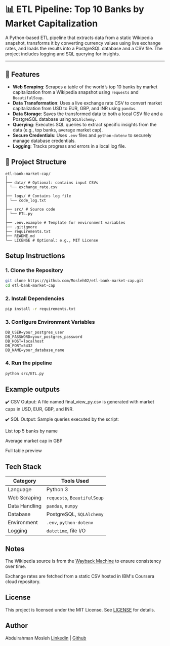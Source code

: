 # 📊 ETL Pipeline: Top 10 Banks by Market Capitalization

A Python-based ETL pipeline that extracts data from a static Wikipedia snapshot, transforms it by converting currency values using live exchange rates, and loads the results into a PostgreSQL database and a CSV file. The project includes logging and SQL querying for insights.

---

## 🔧 Features

- **Web Scraping**: Scrapes a table of the world’s top 10 banks by market capitalization from a Wikipedia snapshot using `requests` and `BeautifulSoup`.
- **Data Transformation**: Uses a live exchange rate CSV to convert market capitalization from USD to EUR, GBP, and INR using `pandas`.
- **Data Storage**: Saves the transformed data to both a local CSV file and a PostgreSQL database using `SQLAlchemy`.
- **Querying**: Executes SQL queries to extract specific insights from the data (e.g., top banks, average market cap).
- **Secure Credentials**: Uses `.env` files and `python-dotenv` to securely manage database credentials.
- **Logging**: Tracks progress and errors in a local log file.



## 📁 Project Structure

```
etl-bank-market-cap/
│
├── data/ # Optional: contains input CSVs
│ └── exchange_rate.csv
│
├── logs/ # Contains log file
│ └── code_log.txt
│
├── src/ # Source code
│ └── ETL.py
│
├── .env.example # Template for environment variables
├── .gitignore
├── requirements.txt
├── README.md
└── LICENSE # Optional: e.g., MIT License
```
## Setup Instructions

### 1. Clone the Repository
```bash
git clone https://github.com/Mosleh02/etl-bank-market-cap.git
cd etl-bank-market-cap
```

### 2. Install Dependencies
```bash
pip install -r requirements.txt
```

### 3. Configure Environment Variables
```env
DB_USER=your_postgres_user
DB_PASSWORD=your_postgres_password
DB_HOST=localhost
DB_PORT=5432
DB_NAME=your_database_name
```


### 4. Run the pipeline
```bash
python src/ETL.py
```


## Example outputs

✔️ CSV Output:
A file named final_view_py.csv is generated with market caps in USD, EUR, GBP, and INR.


✔️ SQL Output:
Sample queries executed by the script:

List top 5 banks by name

Average market cap in GBP

Full table preview



## Tech Stack

| Category      | Tools Used                  |
| ------------- | --------------------------- |
| Language      | Python 3                    |
| Web Scraping  | `requests`, `BeautifulSoup` |
| Data Handling | `pandas`, `numpy`           |
| Database      | PostgreSQL, `SQLAlchemy`    |
| Environment   | `.env`, `python-dotenv`     |
| Logging       | `datetime`, file I/O        |


## Notes
The Wikipedia source is from the [Wayback Machine](https://web.archive.org/web/20230908091635/https://en.wikipedia.org/wiki/List_of_largest_banks) to ensure consistency over time.

Exchange rates are fetched from a static CSV hosted in IBM's Coursera cloud repository.

## License
This project is licensed under the MIT License. See [LICENSE](LICENSE) for details.


## Author
Abdulrahman Mosleh
[Linkedin](www.linkedin.com/in/abdulrahman-mosleh-5a3147257) | [Github](https://github.com/Mosleh02)
